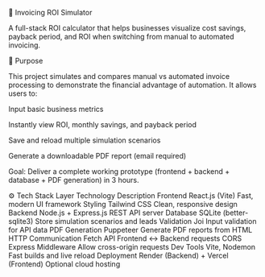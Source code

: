 🧾 Invoicing ROI Simulator

A full-stack ROI calculator that helps businesses visualize cost savings, payback period, and ROI when switching from manual to automated invoicing.

🎯 Purpose

This project simulates and compares manual vs automated invoice processing to demonstrate the financial advantage of automation.
It allows users to:

Input basic business metrics

Instantly view ROI, monthly savings, and payback period

Save and reload multiple simulation scenarios

Generate a downloadable PDF report (email required)

Goal: Deliver a complete working prototype (frontend + backend + database + PDF generation) in 3 hours.

⚙️ Tech Stack
Layer	Technology	Description
Frontend	React.js (Vite)	Fast, modern UI framework
Styling	Tailwind CSS	Clean, responsive design
Backend	Node.js + Express.js	REST API server
Database	SQLite (better-sqlite3)	Store simulation scenarios and leads
Validation	Joi	Input validation for API data
PDF Generation	Puppeteer	Generate PDF reports from HTML
HTTP Communication	Fetch API	Frontend ↔ Backend requests
CORS	Express Middleware	Allow cross-origin requests
Dev Tools	Vite, Nodemon	Fast builds and live reload
Deployment	Render (Backend) + Vercel (Frontend)	Optional cloud hosting
